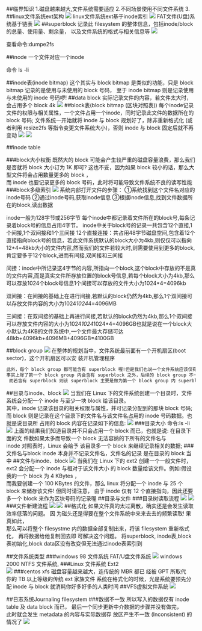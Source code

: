 ##临界知识
1.磁盘越来越大,文件系统需要适应
2.不同场景使用不同文件系统
3.
##linux文件系统ext架构
![](.z_操作系统_linux文件系统ext_superblock_inode_block_文件_目录_bitmap_images/d10c0e31.png)
linux文件系统ext基于inode索引
![](.z_操作系统_文件系统VFS_linux文件系统ext_images/877c9f23.png)
FAT文件(U盘)系统基于链表
![](.z_操作系统_文件系统VFS_linux文件系统ext_images/0960c42c.png)
##superblock
记录此 filesystem 的整体信息，包括inode/block的总量、使用量、剩余量， 以及文件系统的格式与相关信息等
![](.z_操作系统_文件系统VFS_linux文件系统ext_images/09fbc8f8.png)  

查看命令:dumpe2fs

##inode
一个文件对应一个inode

命令 ls -li

##inode表(inode bitmap)
这个其实与 block bitmap 是类似的功能，只是 block bitmap 记录的是使用与未使用的 block
号码， 至于 inode bitmap 则是记录使用与未使用的 inode 号码啰!
##data block
实际记录文件的内容，若文件太大时，会占用多个 block 
4k
![](.z_操作系统_文件系统VFS_linux文件系统ext_images/b67f2664.png)
##block表(block bitmap (区块对照表))
每个inode记录文件的权限与相关属性，一个文件占用一个inode，同时记录此文件的数据所在的 block 号码;
文件系统一开始就将 inode 与 block 规划好了，除非重新格式化 (或者利用 resize2fs 等指令变更文件系统大小)，否则 inode 与 block 固定后就不再变动
![](.z_操作系统_文件系统VFS_linux文件系统ext_images/48c049f8.png)
![](.z_操作系统_文件系统VFS_linux文件系统ext_images/2191775e.png)

##inode table

###block大小权衡
既然大的 block 可能会产生较严重的磁盘容量浪费，那么我们是否就将 block 大小订为 1K 即可? 这也不妥，因为如果 block 较小的话，那么大型文件将会占用数量更多的 block ，  
 而 inode 也要记录更多的 block 号码，此时将可能导致文件系统不良的读写性能
###block多级索引
![](.z_操作系统_linux文件系统ext_superblock_inode_block_文件_目录_bitmap_images/4d4605af.png)
系统内部打开文件的步骤：
①系统找到这个文件名对应的inode号码
②通过inode号码,获取inode信息
③根据inode信息,找到文件数据所在的block,读出数据

inode一般为128字节或256字节
每个inode中都记录着文件所在的block号,每条记录着block号的信息占用4字节。
inode中关于block号的记录一共包含12个直接,1个间接,1个双间接和1个三间接
12个直接连接：共占用48字节磁盘空间,包含着12个直接指向block号的信息，若此文件系统默认的block大小为4kb,则仅仅可以指向12*4=48kb大小的文件内容,然而我们的文件若较大时,则需要使用到更多的block,肯定要多于12个block,进而有间接,双间接和三间接

间接：inode中所记录这4字节的内容,所指向一个block,这个block中存放的不是真的文件内容,而是真实文件所存放位置的block号信息,若每个block大小为4kb,那么可以存放1024个block号信息1个间接可以存放的文件大小为1024*4=4096kb

双间接：在间接的基础上在进行间接,若默认的block仍然为4kb,那么1个双间接可以存放文件内容的大小为1024*1024*4=4096MB

三间接：在双间接的基础上再进行间接,若默认的block仍然为4kb,那么1个双间接可以存放文件内容的大小为1024*1024*1024*4=4096GB也就是说在一个block大小默认为4KB的文件系统中,一个文件最大存储可达48kb+4096kb+4096MB+4096GB=4100GB

##block group
![](.z_操作系统_文件系统VFS_linux文件系统ext_images/9c2fad03.png)
在整体的规划当中，文件系统最前面有一个开机扇区(boot sector)，这个开机扇区可以安 装开机管理程序
```asp
此外，每个 block group 都可能含有 superblock 喔!但是我们也说一个文件系统应该仅有一 个 superblock 而已，那是怎么回事啊? 
事实上除了第一个 block group 内会含有 superblock 之外，后续的 block group 不一定含有 superblock ，
 而若含有 superblock 则该 superblock 主要是做为第一个 block group 内 superblock 的备份咯，这样可以进行 superblock 的救援 呢!
```
##目录与inode、block
![](.z_操作系统_linux文件系统ext_images/36b0fc05.png)
当我们在 Linux 下的文件系统创建一个目录时，文件系统会分配一个 inode 与至少一块 block 给该目录。  
其中，inode 记录该目录的相关权限与属性，并可记录分配到的那块 block 号码;   
而 block 则是记录在这个目录下的文件名与该文件名占用的 inode 号码数据。也就是说目录所 占用的 block 内容在记录如下的信息:
![](.z_操作系统_linux文件系统ext_images/5a2c285b.png)
###目录大小
命令:ls -li
![](.z_操作系统_linux文件系统ext_images/71505d25.png)
上面的结果我们知道目录并不只会占用一个 block 而已，也就是说: 在目录下面的文 件数如果太多而导致一个 block 无法容纳的下所有的文件名与   
inode 对照表时，Linux 会给予 该目录多一个 block 来继续记录相关的数据;
###文件名与block
 inode 本身并不记录文件名，文件名的记录 是在目录的 block 当中
##文件与inode、block
![](.z_操作系统_linux文件系统ext_images/210e67bf.png)
当我们在 Linux 下的 ext2 创建一个一般文件时， ext2 会分配一个 inode 与相对于该文件大小 的 block 数量给该文件。例如:假设我的一个 block 为 4 KBytes ，  
而我要创建一个 100 KBytes 的文件，那么 linux 将分配一个 inode 与 25 个 block 来储存该文件! 但同时请注意， 由于 inode 仅有 12 个直接指向，因此还要多一个 block 来作为区块号码的记录喔
##目录与文件
###目录树读取流程
![](.z_操作系统_linux文件系统ext_images/8fdae347.png)
![](.z_操作系统_linux文件系统ext_images/ecd94fd0.png)
###文件新建流程
![](.z_操作系统_linux文件系统ext_superblock_inode_block_文件_目录_bitmap_VFS虚拟文件系统_images/148ccb51.png)
![](.z_操作系统_linux文件系统ext_superblock_inode_block_文件_目录_bitmap_VFS虚拟文件系统_images/bf580f45.png)
##格式化
如果文件真的太过离散，确实还是会发生读取效率低落的问题。 因 为磁头还是得要在整个文件系统中来来去去的频繁读取! 果真如此，  
那么可以将整个 filesystme 内的数据全部复制出来，将该 filesystem 重新格式化， 再将数据给他复制回去即 可解决这个问题。
将superblock, inode表,block表初始化,block data区没有改变但无法通过inode表索引到

##文件系统类型
###windows 98 文件系统 FAT/U盘文件系统
![](.z_磁盘_1_磁盘分区_磁盘格式化_文件系统_images/7347d93e.png)
windows 2000 NTFS 文件系统,
###Linux 文件系统 Ext2   
![](.z_磁盘_1_磁盘分区_磁盘格式化_文件系统_images/1f535367.png)
###centos xfs
磁盘容量越来越大，连传统的 MBR 都已 经被 GPT 所取代  
你的 TB 以上等级的传统 ext 家族文件 系统在格式化的时候，光是系统要预先分配 inode 与 block 就消耗你好多好多的人类时间
##VFS虚拟文件系统
![](.z_操作系统_linux文件系统ext_superblock_inode_block_文件_目录_bitmap_VFS虚拟文件系统_images/bcc5270a.png)

##日志系统Journaling filesystem
###数据不一致
所以写入的数据仅有 inode table 及 data block 而已， 最后一个同步更新中介数据的步骤并没有做完，  
此时就会发生 metadata 的内容与实际数据存 放区产生不一致 (Inconsistent) 的情况了
![](.z_操作系统_linux文件系统ext_superblock_inode_block_文件_目录_bitmap_VFS虚拟文件系统_images/98d7702c.png)
